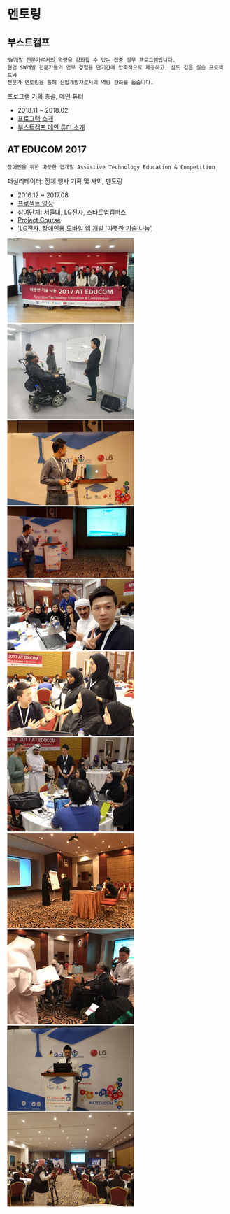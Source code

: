 # 멘토링

## 부스트캠프
```
SW개발 전문가로서의 역량을 강화할 수 있는 집중 실무 프로그램입니다.
현업 SW개발 전문가들의 업무 경험을 단기간에 압축적으로 제공하고, 심도 깊은 실습 프로젝트와
전문가 멘토링을 통해 신입개발자로서의 역량 강화를 돕습니다.
```
프로그램 기획 총괄, 메인 튜터
- 2018.11 ~ 2018.02
- [프로그램 소개](http://boostcamp.connect.or.kr/)
- [부스트캠프 메인 튜터 소개](https://m.post.naver.com/viewer/postView.nhn?volumeNo=17296366&memberNo=34635212)

## AT EDUCOM 2017
```
장애인을 위한 따뜻한 앱개발 Assistive Technology Education & Competition
```
퍼실리테이터: 전체 행사 기획 및 사회, 멘토링
- 2016.12 ~ 2017.08
- [프로젝트 영상](https://www.youtube.com/watch?v=PUnJHa1_9Zo)
- 참여단체: 서울대, LG전자, 스타트업캠퍼스
- [Project Course](https://gstartupcampus.or.kr/kwa-419658-1)
- ['LG전자, 장애인용 모바일 앱 개발 '따뜻한 기술 나눔'](http://www.fnnews.com/news/201704171951025142)

<img src="../art/mentor/educom/1483881904232.jpg" width="290"><img src="../art/mentor/educom/20170113_175149.jpg" width="290"><img src="../art/mentor/educom/1488096500982.jpg" width="290"><img src="../art/mentor/educom/C360_2017-02-24-11-09-48-222.jpg" width="290"><img src="../art/mentor/educom/C360_2017-02-25-12-10-53-385.jpg" width="290"><img src="../art/mentor/educom/educom_1.jpg" width="290"><img src="../art/mentor/educom/IMG_20170228_150331_779.jpg" width="290"><img src="../art/mentor/educom/educom_2.jpg" width="290"><img src="../art/mentor/educom/1488096542196.jpg" width="290"><img src="../art/mentor/educom/educom_3.jpg" width="290"><img src="../art/mentor/educom/20170226_125418.jpg" width="290">
